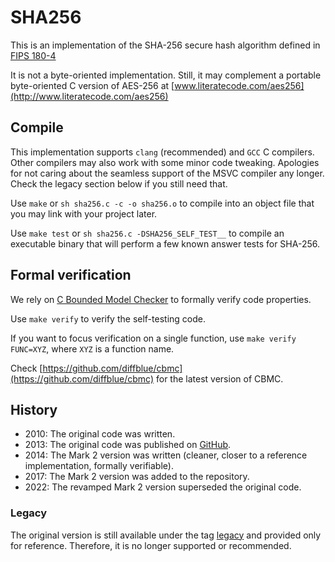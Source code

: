 # SHA256

This is an implementation of the SHA-256 secure hash algorithm defined in
[FIPS 180-4](https://csrc.nist.gov/publications/detail/fips/180/4/final)

It is not a byte-oriented implementation. Still, it may complement
a portable byte-oriented C version of AES-256 at
[www.literatecode.com/aes256](http://www.literatecode.com/aes256)


## Compile

This implementation supports `clang` (recommended) and `GCC` C compilers.
Other compilers may also work with some minor code tweaking. Apologies for
not caring about the seamless support of the MSVC compiler any longer.
Check the legacy section below if you still need that.

Use `make` or `sh sha256.c -c -o sha256.o` to compile into an object file
that you may link with your project later.

Use `make test` or `sh sha256.c -DSHA256_SELF_TEST__` to compile an
executable binary that will perform a few known answer tests for SHA-256.


## Formal verification

We rely on [C Bounded Model Checker](http://www.cprover.org/cbmc/) to formally
verify code properties.

Use `make verify` to verify the self-testing code. 

If you want to focus verification on a single function, use
`make verify FUNC=XYZ`, where `XYZ` is a function name.

Check [https://github.com/diffblue/cbmc](https://github.com/diffblue/cbmc)
for the latest version of CBMC.


## History

* 2010: The original code was written.
* 2013: The original code was published on [GitHub](https://github.com/ilvn/SHA256).
* 2014: The Mark 2 version was written (cleaner, closer to a reference implementation, formally verifiable).
* 2017: The Mark 2 version was added to the repository.
* 2022: The revamped Mark 2 version superseded the original code.

### Legacy

The original version is still available under the tag 
[legacy](https://github.com/ilvn/SHA256/releases/tag/legacy) and provided
only for reference. Therefore, it is no longer supported or recommended.
